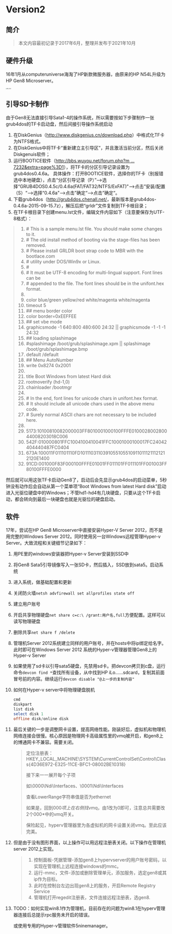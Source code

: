 # Version2

## 简介

> 本文内容最初记录于2017年6月，整理并发布于2021年10月

## 硬件升级

16年1月从computeruniverse海淘了HP新款微服务器，由原来的HP N54L升级为HP Gen8 Microserver。

<img src="https://cdn.wubw.fun/typora/210930-222539-IMG_0153.JPG" alt="IMG_0153" style="zoom:20%;" />

## 引导SD卡制作

由于Gen8无法直接引导Sata1-4的操作系统，所以需要按如下步骤制作一张grub4dos的TF卡启动盘，然后间接引导操作系统启动

  1) 在DiskGenius（<http://www.diskgenius.cn/download.php>）中格式化TF卡为NTFS格式。
  2) 在DiskGenius中将TF卡“重新建立主引导区”，并且激活当前分区，然后关闭Diskgenuis软件；
  3) 运行BOOTICE软件（[http://bbs.wuyou.net/forum.php?m ... 7232&extra=page%3D1](http://bbs.wuyou.net/forum.php?mod=viewthread&tid=367232&extra=page%3D1)），将TF卡的分区引导记录设置为grub4dos0.4.6a。
     具体操作：打开BOOTICE软件，选择你的TF卡（别报错选中本地硬盘），点击“分区引导记录（P）”-->选择“GRUB4DOS0.4.5c/0.4.6a(FAT/FAT32/NTFS/ExFAT)"-->点击”安装/配置（S）“-->选择“0.4.6a"-->点击”确定“-->点击”确定“。
  4) 下载grub4dos（<http://grub4dos.chenall.net/>，最新版本是grub4dos-0.4.6a-2015-09-15.7z），解压后把“grldr”文件复制到TF卡根目录；
  5) 在TF卡根目录下创建menu.lst文件，编辑文件内容如下（注意要保存为UTF-8格式）：

>1. \# This is a sample menu.lst file. You should make some changes to it.
>2. \# The old install method of booting via the stage-files has been removed.
>3. \# Please install GRLDR boot strap code to MBR with the bootlace.com
>4. \# utility under DOS/Win9x or Linux.
>5. \#
>6. \# It must be UTF-8 encoding for multi-lingual support. Font lines can be
>7. \# appended to the file. The font lines should be in the unifont.hex format.
>8. 
>9. color blue/green yellow/red white/magenta white/magenta
>10. timeout 5
>11. \## menu border color
>12. color border=0xEEFFEE
>13. \## set vbe mode
>14. graphicsmode -1 640:800 480:600 24:32 || graphicsmode -1 -1 -1 24:32
>15. \## loading splashimage
>16. \#splashimage /boot/grub/splashimage.xpm || splashimage /boot/grub/splashimage.bmp
>17. default /default
>18. \## Menu AutoNumber
>19. write 0x8274 0x2001
>20. 
>21. title Boot Windows from latest Hard disk
>22. rootnoverify  (hd-1,0)
>23. chainloader /bootmgr
>24. 
>25. \# In the end, font lines for unicode chars in unifont.hex format.
>26. \# It should include all unicode chars used in the above menu code.
>27. \# Surely normal ASCII chars are not necessary to be included here.
>28. 
>29. 5173:10100810082000003FF8010001000100FFFE010002800280044008203018C006
>30. 542F:010000801FFC1004100410041FFC10001000100017FC24042404440487FC0404
>31. 673A:100011F011101110FD10111031103910551055109110111211121212120E1400
>32. 91CD:001000F83F000100FFFE01001FF011101FF011101FF001003FF80100FFFE0000

然后就可以用这张TF卡启动Gen8了，启动后会先显示grub4dos的启动菜单，5秒钟没有动作后会自动从第一个菜单项“Boot Windows from latest Hard disk”启动进入光驱位硬盘中的Windows；不管hd1-hd4有几块硬盘，只要从这个TF卡启动，都会转向到最后一块硬盘也就是光驱位的硬盘启动。

## 软件

17年，尝试在HP Gen8 Microserver中直接安装Hyper-V Server 2012，而不是用完整的Windows Server 2012。同时使用另一台Windows远程管理Hyper-v Server。大致流程和关键细节记录如下：

1. 用PE里的windows安装器把Hyper-v Server安装到SSD中

2. 将Gen8 Sata5引导镜像写入一张SD卡，然后插入，SSD放到sata5。启动系统

3. 进入系统，做基础配置和更新

4. 关闭防火墙`netsh advfirewall set allprofiles state off`

5. 建立用户账号

6. 开启共享物理硬盘`net share c=c:\ /grant:用户名,full`方便配置。这样可以读写物理硬盘

7. 删除共享`net share f /delete`

8. 管理机Server 2012系统建立同样的用户账号，并在hosts中将ip绑定给名字。此时即可在Windows Server 2012 系统的Hyper-v管理器管理Gen8上的Hyper-v Server

9. 如果使用了sd卡以引导sata5硬盘，先禁用sd卡。把devcon拷贝到c盘，运行命令`devcon find *`查找所有设备，从中找到HP iLo……sdcard，复制其前面冒号前的内容。继续运行`devcon disable "@上一步的复制内容"`

10. 如何在Hyper-v server中将物理硬盘脱机

    ```powershell
    cmd
    diskpart
    list disk
    select disk 1
    offline disk/online disk
    ```

11. 最后关键的一步是调整网卡设置，提高网络性能。刚装好后，虚拟机和物理机网络连接会很慢。核心原因是物理网卡高级属性里的vmq被开启，和gen8上的博通网卡不兼容。需要关闭。

    > 定位注册表：HKEY_LOCAL_MACHINE\SYSTEM\CurrentControlSet\Control\Class\{4D36E972-E325-11CE-BFC1-08002BE10318}
    >
    > 接下来一一展开每个子项
    >
    > 如\0000\Ndi\Interfaces、\0001\Ndi\Interfaces
    >
    > 查看LowerRange字符串值是否为ethernet
    >
    > 如果是，回到000*项上在右侧找*vmq，由1改为0即可，注意总共需要改2个000*中的vmq开关。
    >
    > 保险起见，hyperv管理器里为各虚拟机的网卡设置关闭vmq。至此应该完美。

12. 但是由于没有图形界面，以上操作可以用远程注册表关闭。以下操作在管理机server 2012上实现。

    >1. 控制面板-凭据管理-添加gen8上hypervserver的用户账号密码，以实现在管理机上远程连接windows的mmc。
    >2. 运行-mmc，文件-添加或删除管理单元，添加服务，选定gen8或其ip作为目标。
    >3. 此时在控制台左边出现gen8上的服务，开启Remote Registry Service
    >4. 管理机打开regedit注册表，文件连接远程注册表，选gen8.

  

13. TODO：如何实现win8.1作为管理机，目前存在的问题为win8.1在hyperv管理器连接后总提示rpc服务未开启的错误。

    或使用专用的Hyper-v管理软件5ninemanager。